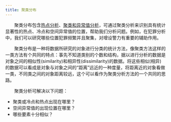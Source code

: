 ```yaml
---
title: 聚类分布
---
```


　　聚类分布包含[热点分析](HotSpotAnalyst.html)、[聚类和异常值分析](ClusterOutlierAnalyst.html)，可通过聚类分析来识别具有统计显著性的热点、冷点和空间异常值的位置，帮助我们分析问题。例如，在犯罪分析中，我们可以研究哪些位置犯罪频繁并且聚集，对增设警力有重要的辅助作用。

　　聚类分布是一种将数据所研究的对象进行分类的统计方法，像聚类方法这样的一类方法有个共同的特点：事先不知道类别的个数和结构，据以进行分析的数据是对象之间的相似性(similarity)和相异性(dissimilarity)的数据。将这些相似(相异)的数据可以看成是对象与对象之间的“距离”远近的一种度量，将距离近的对象看做一类，不同类之间的对象距离较远，这个可以看作为聚类分析方法的一个共同的思路。

　　聚类分析可解决以下问题：

- 聚类或冷点和热点出现在哪里？
- 空间异常值的出现位置在哪里？
- 哪些要素十分相似？



